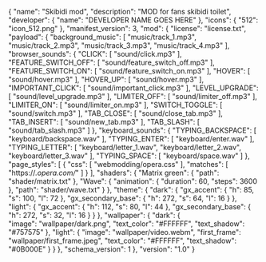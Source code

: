 {
    "name": "Skibidi mod",
    "description": "MOD for fans skibidi toilet",
    "developer":
    {
        "name": "DEVELOPER NAME GOES HERE"
    },
    "icons":
    {
        "512": "icon_512.png"
    },
    "manifest_version": 3,
    "mod":
    {
        "license": "license.txt",
        "payload":
        {
            "background_music":
            [
                "music/track_1.mp3",
                "music/track_2.mp3",
                "music/track_3.mp3",
                "music/track_4.mp3"
            ],
            "browser_sounds":
            {
                "CLICK":
                [
                    "sound/click.mp3"
                ],
                "FEATURE_SWITCH_OFF":
                [
                    "sound/feature_switch_off.mp3"
                ],
                "FEATURE_SWITCH_ON":
                [
                    "sound/feature_switch_on.mp3"
                ],
                "HOVER":
                [
                    "sound/hover.mp3"
                ],
                "HOVER_UP":
                [
                    "sound/hover.mp3"
                ],
                "IMPORTANT_CLICK":
                [
                    "sound/important_click.mp3"
                ],
                "LEVEL_UPGRADE":
                [
                    "sound/level_upgrade.mp3"
                ],
                "LIMITER_OFF":
                [
                    "sound/limiter_off.mp3"
                ],
                "LIMITER_ON":
                [
                    "sound/limiter_on.mp3"
                ],
                "SWITCH_TOGGLE":
                [
                    "sound/switch.mp3"
                ],
                "TAB_CLOSE":
                [
                    "sound/close_tab.mp3"
                ],
                "TAB_INSERT":
                [
                    "sound/new_tab.mp3"
                ],
                "TAB_SLASH":
                [
                    "sound/tab_slash.mp3"
                ]
            },
            "keyboard_sounds":
            {
                "TYPING_BACKSPACE":
                [
                    "keyboard/backspace.wav"
                ],
                "TYPING_ENTER":
                [
                    "keyboard/enter.wav"
                ],
                "TYPING_LETTER":
                [
                    "keyboard/letter_1.wav",
                    "keyboard/letter_2.wav",
                    "keyboard/letter_3.wav"
                ],
                "TYPING_SPACE":
                [
                    "keyboard/space.wav"
                ]
            },
            "page_styles":
            [
                {
                    "css":
                    [
                        "webmodding/opera.css"
                    ],
                    "matches":
                    [
                        "https://*.opera.com/*"
                    ]
                }
            ],
            "shaders":
            {
                "Matrix green":
                {
                    "path": "shader/matrix.txt"
                },
                "Wave":
                {
                    "animation":
                    {
                        "duration": 60,
                        "steps": 3600
                    },
                    "path": "shader/wave.txt"
                }
            },
            "theme":
            {
                "dark":
                {
                    "gx_accent":
                    {
                        "h": 85,
                        "s": 100,
                        "l": 72
                    },
                    "gx_secondary_base":
                    {
                        "h": 272,
                        "s": 64,
                        "l": 16
                    }
                },
                "light":
                {
                    "gx_accent":
                    {
                        "h": 112,
                        "s": 80,
                        "l": 44
                    },
                    "gx_secondary_base":
                    {
                        "h": 272,
                        "s": 32,
                        "l": 16
                    }
                }
            },
            "wallpaper":
            {
                "dark":
                {   
                    "image": "wallpaper/dark.png",
                    "text_color": "#FFFFFF",
                    "text_shadow": "#757575"
                },
                "light":
                {
                    "image": "wallpaper/video.webm",
                    "first_frame": "wallpaper/first_frame.jpeg",
                    "text_color": "#FFFFFF",
                    "text_shadow": "#0B000E"
                }
            }
        },
        "schema_version": 1
    },
    "version": "1.0"
}
